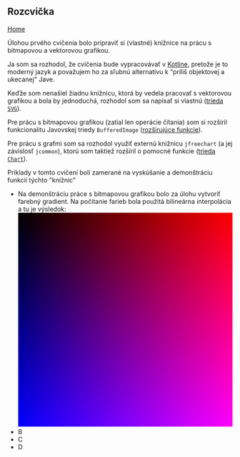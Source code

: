 ## Rozcvička
[Home](../)

Úlohou prvého cvičenia bolo pripraviť si (vlastné) knižnice na prácu s bitmapovou a vektorovou grafikou.

Ja som sa rozhodol, že cvičenia bude vypracovávať v [Kotline](kotlinlang.org), pretože je to moderný jazyk a považujem ho za sľubnú alternatívu k "príliš objektovej a ukecanej" Jave.

Keďže som nenašiel žiadnu knižnicu, ktorá by vedela pracovať s vektorovou grafikou a bola by jednoduchá, rozhodol som sa napísať si vlastnú ([trieda `SVG`](../javadoc/iv122/com.github.mseleng.iv122.util/-s-v-g)).

Pre prácu s bitmapovou grafikou (zatial len operácie čítania) som si rozšíril funkcionalitu Javovskej triedy `BufferedImage` ([rozširujúce funkcie](../javadoc/iv122/com.github.mseleng.iv122.util/java.awt.image.-buffered-image)).

Pre prácu s grafmi som sa rozhodol využiť externú knižnicu `jfreechart` (a jej závislosť `jcommon`), ktorú som taktiež rozšíril o pomocné funkcie ([trieda `Chart`](../javadoc/iv122/com.github.mseleng.iv122.util/-chart)).

Príklady v tomto cvičení boli zamerané na vyskúšanie a demonštráciu funkcií týchto "knižníc"

* Na demonštráciu práce s bitmapovou grafikou bolo za úlohu vytvoriť farebný gradient. Na počítanie farieb bola použitá bilineárna interpolácia a tu je výsledok: 
    ![Gradient](../iv122_outputs/assignment1/gradient.png)
* B
* C
* D